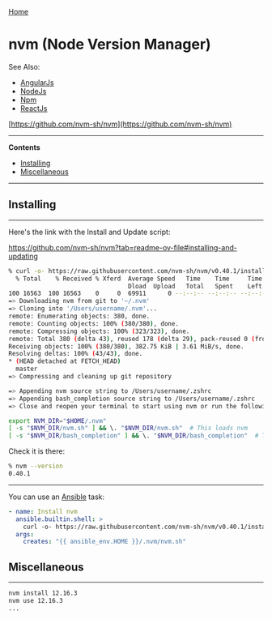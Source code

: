 [Home](Readme.md)
# nvm (Node Version Manager)

See Also:

  - [AngularJs](AngularJs.md)
  - [NodeJs](NodeJs.md)
  - [Npm](Npm.md)
  - [ReactJs](ReactJs.md)

[https://github.com/nvm-sh/nvm](https://github.com/nvm-sh/nvm)

---

**Contents**

- [Installing](Nvm.md#installing)
- [Miscellaneous](Nvm.md#miscellaneous)

---

## Installing 

---

Here's the link with the Install and Update script:

https://github.com/nvm-sh/nvm?tab=readme-ov-file#installing-and-updating

```bash
% curl -o- https://raw.githubusercontent.com/nvm-sh/nvm/v0.40.1/install.sh | bash
  % Total    % Received % Xferd  Average Speed   Time    Time     Time  Current
                                 Dload  Upload   Total   Spent    Left  Speed
100 16563  100 16563    0     0  69911      0 --:--:-- --:--:-- --:--:-- 70182
=> Downloading nvm from git to '~/.nvm'
=> Cloning into '/Users/username/.nvm'...
remote: Enumerating objects: 380, done.
remote: Counting objects: 100% (380/380), done.
remote: Compressing objects: 100% (323/323), done.
remote: Total 380 (delta 43), reused 178 (delta 29), pack-reused 0 (from 0)
Receiving objects: 100% (380/380), 382.75 KiB | 3.61 MiB/s, done.
Resolving deltas: 100% (43/43), done.
* (HEAD detached at FETCH_HEAD)
  master
=> Compressing and cleaning up git repository

=> Appending nvm source string to /Users/username/.zshrc
=> Appending bash_completion source string to /Users/username/.zshrc
=> Close and reopen your terminal to start using nvm or run the following to use it now:

export NVM_DIR="$HOME/.nvm"
[ -s "$NVM_DIR/nvm.sh" ] && \. "$NVM_DIR/nvm.sh"  # This loads nvm
[ -s "$NVM_DIR/bash_completion" ] && \. "$NVM_DIR/bash_completion"  # This loads nvm bash_completion
```

Check it is there:

```bash
% nvm --version
0.40.1
```

---

You can use an [Ansible](Ansible.md) task:

```yaml
- name: Install nvm
  ansible.builtin.shell: >
    curl -o- https://raw.githubusercontent.com/nvm-sh/nvm/v0.40.1/install.sh | bash
  args:
    creates: "{{ ansible_env.HOME }}/.nvm/nvm.sh"
```

## Miscellaneous

---

```bash
nvm install 12.16.3
nvm use 12.16.3
...
```